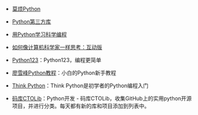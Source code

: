 - [莫烦Python](https://morvanzhou.github.io/)  

- [Python第三方库](https://pypi.org/) 

- [用Python学习科学编程](https://scipython.com/) 

- [如何像计算机科学家一样思考：互动版](http://interactivepython.org/courselib/static/thinkcspy/index.html)  

- [Python123](https://python123.io/)：Python123，编程更简单

- [廖雪峰Python教程](https://www.liaoxuefeng.com/wiki/0014316089557264a6b348958f449949df42a6d3a2e542c000)：小白的Python新手教程

- [Think Python](https://greenteapress.com/wp/think-python-2e/)：Think Python是初学者的Python编程入门

- [码库CTOLib](https://www.ctolib.com/)：Python开发 - 码库CTOLib，收集GitHub上的实用python开源项目，并进行分类。每天都有新的库和项目添加到列表中。